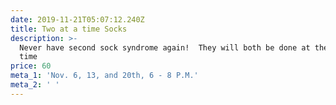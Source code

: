 ```yaml
---
date: 2019-11-21T05:07:12.240Z
title: Two at a time Socks
description: >-
  Never have second sock syndrome again!  They will both be done at the same
  time 
price: 60
meta_1: 'Nov. 6, 13, and 20th, 6 - 8 P.M.'
meta_2: ' '
---
```


